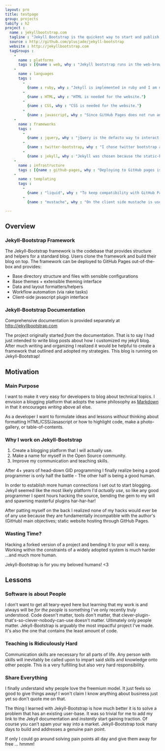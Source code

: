```yaml
---
layout: pro
title: testpage
group: projects
tabify : h2
project :
  name : jekyllbootstrap.com
  tagline : "Jekyll Bootstrap is the quickest way to start and publish your Jekyll powered blog. It's 100% compatible with GitHub pages."
  source : http://github.com/plusjade/jekyll-bootstrap
  website : http://jekyllbootstrap.com
  tagGroups :
    -
      name : platforms
      tags : [{name : web, why : "Jekyll bootstrap runs in the web-browser with plans to add mobile browser support."}]
    -
      name : languages
      tags :
        -
          {name : ruby, why : "Jekyll is implemented in ruby and I am most proficient in ruby." }
        - 
          {name : HTML, why : "HTML is needed for the website."}
        -
          {name : CSS, why : "CSS is needed for the website."}
        - 
          {name : javascript, why : "Since GitHub Pages does not run any custom ruby plugins I'm taking advantage of client-side programming to accomplish more advanced features."}
    -
      name : frameworks
      tags :
        -
          {name : jquery, why : "jQuery is the defacto way to interact easily with the DOM."}
        - 
          {name : twitter-bootstrap, why : "I chose twitter bootstrap as a way to standardize and speed up design iteration."}
        -
          {name : jekyll, why : "Jekyll was chosen because the static-blog movement really aligns with putting 'publishing' ahead of everything. No server infrastructure or database requirements means the fastest path to publishing." }
    -    
      name : infrastructure
      tags : [{name : github-pages, why : "Deploying to GitHub pages is beautiful in terms of speed and workflow. As a git/github user deploying cannot possibly be faster."}]
    -
      name : templating
      tags : 
        - 
          {name : "liquid", why : "To keep compatibility with GitHub Pages I needed to make extensive use of Liquid. All helpers are essentially packaged liquid code made available to the user."}
        -
          {name : "mustache", why : "On the client side mustache is used to easily provide HTML templating to data-objects." }

---
```


## Overview

### Jekyll-Bootstrap Framework

The Jekyll-Bootstrap framework is the codebase that provides structure and helpers for a standard blog.
Users clone the framework and build their blog on top. The framework can be deployed to GitHub Pages out-of-the-box and provides:

- Base directory structure and files with sensible configurations
- Base themes + extensible theming interface
- Data and layout formatters/helpers 
- Workflow automation (via rake tasks)
- Client-side javascript plugin interface

### Jekyll-Bootstrap Documentation

Comprehensive documentation is provided separately at <http://jekyllbootstrap.com>

The project originally started _from_ the documentation. That is to say I had just intended
to write blog posts about how I customized my jekyll blog. After much writing and organizing I realized
it would be helpful to create a framework that outlined and adopted my strategies. This blog is running on Jekyll-Bootstrap!



## Motivation

### Main Purpose

I want to make it very easy for developers to blog about technical topics.
I envision a blogging platform that adopts the same philosophy as [Markdown](http://daringfireball.net/projects/markdown/syntax#philosophy) in that 
it encourages _writing_ above all else. 

As a developer I want to formulate ideas and lessons _without_ thinking about formatting HTML/CSS/Jasascript
or how to highlight code, make a photo-gallery, or table-of-contents. 


### Why I work on Jekyll-Bootstrap

1. Create a blogging platform that I will actually use.
2. Make a name for myself in the Open Source community.
3. Improve my communication and teaching skills.

After 4+ years of head-down GID programming I finally realize being a good programmer is only half the battle - The other half is being a good human.

In order to establish more human connections I set out to start blogging.
Jekyll seemed like the most likely platform I'd _actually use_, so like any good programmer I spent hours hacking the source,
bending the gem to my will and spawning masterful plugins har-har-har!

After patting myself on the back I realized none of my hacks would ever be of any use because they are fundamentally incompatible with 
the author's (GitHub) main objectives; static website hosting through GitHub Pages.

### Wasting Time?

Hacking a forked version of a project and bending it to your will is easy.
Working within the constraints of a widely adopted system is much harder ...and much more human.

Jekyll-Bootstrap is for you my beloved humans! &lt;3


## Lessons

### Software is about People

I don't want to get all teary-eyed here but learning that my work is and always will be
_for the people_ is something I've only recently truly understood. Code doesn't matter, tools don't matter,
that clever-plugin-that's-so-clever-nobody-can-use doesn't matter. Ultimately only people matter.
Jekyll-Bootstrap is arguably the most impactful project I've made. It's also the one that contains the least amount of code.

### Teaching is Ridiculously Hard

Communication skills are necessary for all parts of life. Any person with skills will inevitably be called upon
to impart said skills and knowledge onto other people. This is a very fulfilling but also very hard responsibility.

### Share Everything

I finally understand why people love the freemium model. It just feels so good to 
give things away! I won't claim I know anything about business just yet so don't quote me on that.

The thing I learned with Jekyll-Bootstrap is how much better it is to solve a problem
that has an existing user-base. It was so trivial for me to add my link to the Jekyll documentation and _instantly_ start gaining traction.
Of course you can't spam your way into a market. Jekyll-Bootstrap took many days to build and addresses a genuine pain point.

If only I could go around solving pain points all day and give them away for free ... hmmm!

